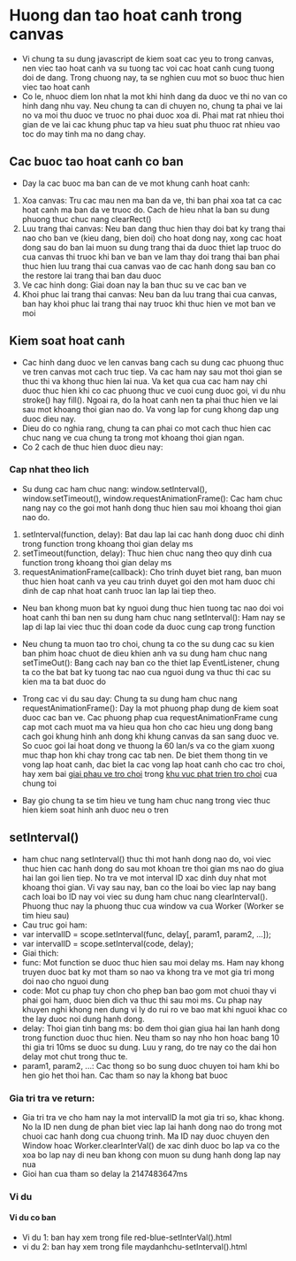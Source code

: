 # Huong dan tao hoat canh trong canvas
* Vi chung ta su dung javascript de kiem soat cac yeu to trong canvas, nen viec tao hoat canh va su tuong tac voi cac hoat canh cung tuong doi de dang. Trong chuong nay, ta se nghien cuu mot so buoc thuc hien viec tao hoat canh
* Co le, nhuoc diem lon nhat la mot khi hinh dang da duoc ve thi no van co hinh dang nhu vay. Neu chung ta can di chuyen no, chung ta phai ve lai no va moi thu duoc ve truoc no phai duoc xoa di. Phai mat rat nhieu thoi gian de ve lai cac khung phuc tap va hieu suat phu thuoc rat nhieu vao toc do may tinh ma no dang chay.

## Cac buoc tao hoat canh co ban
* Day la cac buoc ma ban can de ve mot khung canh hoat canh:
1. Xoa canvas: Tru cac mau nen ma ban da ve, thi ban phai xoa tat ca cac hoat canh ma ban da ve truoc do. Cach de hieu nhat la ban su dung phuong thuc chuc nang clearRect()
2. Luu trang thai canvas: Neu ban dang thuc hien thay doi bat ky trang thai nao cho ban ve (kieu dang, bien doi) cho hoat dong nay, xong cac hoat dong sau do ban lai muon su dung trang thai da duoc thiet lap truoc do cua canvas thi truoc khi ban ve ban ve lam thay doi trang thai ban phai thuc hien luu trang thai cua canvas vao de cac hanh dong sau ban co the restore lai trang thai ban dau duoc
3. Ve cac hinh dong: Giai doan nay la ban thuc su ve cac ban ve
4. Khoi phuc lai trang thai canvas: Neu ban da luu trang thai cua canvas, ban hay khoi phuc lai trang thai nay truoc khi thuc hien ve mot ban ve moi

## Kiem soat hoat canh
* Cac hinh dang duoc ve len canvas bang cach su dung cac phuong thuc ve tren canvas mot cach truc tiep. Va cac ham nay sau mot thoi gian se thuc thi va khong thuc hien lai nua. Va ket qua cua cac ham nay chi duoc thuc hien khi co cac phuong thuc ve cuoi cung duoc goi, vi du nhu stroke() hay fill(). Ngoai ra, do la hoat canh nen ta phai thuc hien ve lai sau mot khoang thoi gian nao do. Va vong lap for cung khong dap ung duoc dieu nay.
* Dieu do co nghia rang, chung ta can phai co mot cach thuc hien cac chuc nang ve cua chung ta trong mot khoang thoi gian ngan.
* Co 2 cach de thuc hien duoc dieu nay:

### Cap nhat theo lich
* Su dung cac ham chuc nang: window.setInterval(), window.setTimeout(), window.requestAnimationFrame(): Cac ham chuc nang nay co the goi mot hanh dong thuc hien sau moi khoang thoi gian nao do.
1. setInterval(function, delay): Bat dau lap lai cac hanh dong duoc chi dinh trong function trong khoang thoi gian delay ms
2. setTimeout(function, delay): Thuc hien chuc nang theo quy dinh cua function trong khoang thoi gian delay ms
3. requestAnimationFrame(callback): Cho trinh duyet biet rang, ban muon thuc hien hoat canh va yeu cau trinh duyet goi den mot ham duoc chi dinh de cap nhat hoat canh truoc lan lap lai tiep theo.

* Neu ban khong muon bat ky nguoi dung thuc hien tuong tac nao doi voi hoat canh thi ban nen su dung ham chuc nang setInterval(): Ham nay se lap di lap lai viec thuc thi doan code da duoc cung cap trong function
* Neu chung ta muon tao tro choi, chung ta co the su dung cac su kien ban phim hoac chuot de dieu khien anh va su dung ham chuc nang setTimeOut(): Bang cach nay ban co the thiet lap EventListener, chung ta co the bat bat ky tuong tac nao cua nguoi dung va thuc thi cac su kien ma ta bat duoc do

* Trong cac vi du sau day: Chung ta su dung ham chuc nang requestAnimationFrame(): Day la mot phuong phap dung de kiem soat duoc cac ban ve. Cac phuong phap cua requestAnimationFrame cung cap mot cach muot ma va hieu qua hon cho cac hieu ung dong bang cach goi khung hinh anh dong khi khung canvas da san sang duoc ve. So cuoc goi lai hoat dong ve thuong la 60 lan/s va co the giam xuong muc thap hon khi chay trong cac tab nen. De biet them thong tin ve vong lap hoat canh, dac biet la cac vong lap hoat canh cho cac tro choi, hay xem bai [giai phau ve tro choi](https://developer.mozilla.org/en-US/docs/Games/Anatomy) trong [khu vuc phat trien tro choi](https://developer.mozilla.org/en-US/docs/Games) cua chung toi

* Bay gio chung ta se tim hieu ve tung ham chuc nang trong viec thuc hien kiem soat hinh anh duoc neu o tren

## setInterval()
* ham chuc nang setInterval() thuc thi mot hanh dong nao do, voi viec thuc hien cac hanh dong do sau mot khoan tre thoi gian ms nao do giua hai lan goi lien tiep. No tra ve mot interval ID xac dinh duy nhat mot khoang thoi gian. Vi vay sau nay, ban co the loai bo viec lap nay bang cach loai bo ID nay voi viec su dung ham chuc nang clearInterval(). Phuong thuc nay la phuong thuc cua window va cua Worker (Worker se tim hieu sau)
* Cau truc goi ham:
* var intervalID = scope.setInterval(func, delay[, param1, param2, ...]);
* var intervalID = scope.setInterval(code, delay);
* Giai thich:
* func: Mot function se duoc thuc hien sau moi delay ms. Ham nay khong truyen duoc bat ky mot tham so nao va khong tra ve mot gia tri mong doi nao cho nguoi dung
* code: Mot cu phap tuy chon cho phep ban bao gom mot chuoi thay vi phai goi ham, duoc bien dich va thuc thi sau moi ms. Cu phap nay khuyen nghi khong nen dung vi ly do rui ro ve bao mat khi nguoi khac co the lay duoc noi dung hanh dong.
* delay: Thoi gian tinh bang ms: bo dem thoi gian giua hai lan hanh dong trong function duoc thuc hien. Neu tham so nay nho hon hoac bang 10 thi gia tri 10ms se duoc su dung. Luu y rang, do tre nay co the dai hon delay mot chut trong thuc te.
* param1, param2, ...: Cac thong so bo sung duoc chuyen toi ham khi bo hen gio het thoi han. Cac tham so nay la khong bat buoc

### Gia tri tra ve return:
* Gia tri tra ve cho ham nay la mot intervalID la mot gia tri so, khac khong. No la ID nen dung de phan biet viec lap lai hanh dong nao do trong mot chuoi cac hanh dong cua chuong trinh. Ma ID nay duoc chuyen den Window hoac Worker.clearInterVal() de xac dinh duoc bo lap va co the xoa bo lap nay di neu ban khong con muon su dung hanh dong lap nay nua
* Gioi han cua tham so delay la 2147483647ms

### Vi du
#### Vi du co ban
* Vi du 1: ban hay xem trong file red-blue-setInterVal().html
* vi du 2: ban hay xem trong file maydanhchu-setInterval().html
